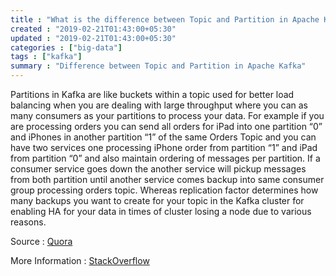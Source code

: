```yaml
---
title : "What is the difference between Topic and Partition in Apache Kafka"
created : "2019-02-21T01:43:00+05:30"
updated : "2019-02-21T01:43:00+05:30"
categories : ["big-data"]
tags : ["kafka"]
summary : "Difference between Topic and Partition in Apache Kafka"
---
```


Partitions in Kafka are like buckets within a topic used for better load balancing when you are dealing with large throughput where you can as many consumers as your partitions to process your data. For example if you are processing orders you can send all orders for iPad into one partition “0” and iPhones in another partition “1” of the same Orders Topic and you can have two services one processing iPhone order from partition “1” and iPad from partition “0” and also maintain ordering of messages per partition. If a consumer service goes down the another service will pickup messages from both partition until another service comes backup into same consumer group processing orders topic.
Whereas replication factor determines how many backups you want to create for your topic in the Kafka cluster for enabling HA for your data in times of cluster losing a node due to various reasons.


Source : [Quora](https://www.quora.com/Whats-the-difference-between-partition-number-and-replication-factor-in-Kafka)

More Information : [StackOverflow](https://stackoverflow.com/questions/38024514/understanding-kafka-topics-and-partitions)
